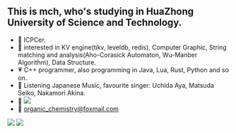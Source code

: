 ## This is mch, who's studying in HuaZhong University of Science and Technology.

- :blue_heart: ICPCer.
- :purple_heart: interested in KV engine(tikv, leveldb, redis), Computer Graphic, String matching and analysis(Aho-Corasick Automaton, Wu-Manber Algorithm), Data Structure.
- :heartpulse: C++ programmer, also programming in Java, Lua, Rust, Python and so on.
- :yellow_heart: Listening Japanese Music, favourite singer: Uchida Aya, Matsuda Seiko, Nakamori Akina.
- :heartbeat: ![](http://cfrating.ihcr.top/?user=aya_uchida&style=flat-square)
- :email: organic_chemistry@foxmail.com

![](https://github-readme-stats.vercel.app/api?username=sohardforaname&show_icons=true&theme=synthwave)
![](https://github-readme-stats.vercel.app/api/top-langs/?username=sohardforaname&hide=html,css&layout=compact&langs_count=9)

